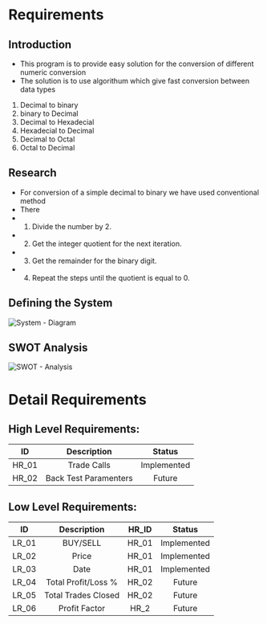 # Requirements

## Introduction
* This program is to provide easy solution for the conversion of different numeric conversion 
* The solution is to use algorithum which give fast conversion between data types
 1. Decimal to binary
 2. binary to Decimal
 3. Decimal to Hexadecial
 4. Hexadecial to Decimal
 5. Decimal to Octal
 6. Octal to Decimal

## Research
* For conversion of a simple decimal to binary we have used conventional method 
* There 
* 1. Divide the number by 2.
* 2. Get the integer quotient for the next iteration.
* 3. Get the remainder for the binary digit.
* 4. Repeat the steps until the quotient is equal to 0.

## Defining the System
![System - Diagram](https://github.com/abhaysahu10/302569/blob/e8e389c65d29d18ed087f16e59217e883083c298/1_Requirements/UML%20diagram.png)

## SWOT Analysis
![SWOT - Analysis](https://github.com/abhaysahu10/302569/blob/e8e389c65d29d18ed087f16e59217e883083c298/1_Requirements/SWOT.png)

# Detail Requirements
## High Level Requirements:

| ID | Description | Status |
|:---:|:---:|:---:|
|HR_01|Trade Calls|Implemented|
|HR_02|Back Test Paramenters|Future|

## Low Level Requirements:
| ID | Description | HR_ID | Status |
|:---:|:---:|:---:|:---:|
|LR_01|BUY/SELL|HR_01|Implemented|
|LR_02|Price|HR_01|Implemented|
|LR_03|Date|HR_01|Implemented|
|LR_04|Total Profit/Loss %|HR_02|Future|
|LR_05|Total Trades Closed|HR_02|Future|
|LR_06|Profit Factor|HR_2|Future|
